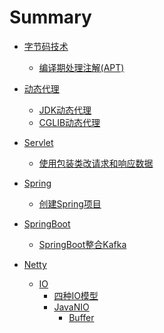 # Summary

- [字节码技术]()
    - [编译期处理注解(APT)](./bytecode/编译期处理注解(APT).md)

- [动态代理]()
    - [JDK动态代理](./proxy/JDK动态代理.md)
    - [CGLIB动态代理](./proxy/CGLIB动态代理.md)

- [Servlet]()
  - [使用包装类改请求和响应数据](./servlet/使用包装类改请求和响应数据.md)

- [Spring]()
  - [创建Spring项目](./spring/创建Spring项目.md)

- [SpringBoot]()
  - [SpringBoot整合Kafka](./springboot/SpringBoot整合Kafka.md)

- [Netty]()
  - [IO](.netty/io/IO.md)
    - [四种IO模型](.netty/io/四种IO模型.md)
    - [JavaNIO](.netty/io/JavaNIO.md)
      - [Buffer](.netty/io/Buffer.md)
